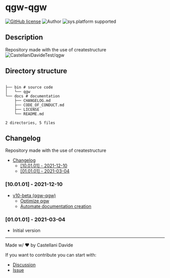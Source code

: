 # qgw-qgw
[![GitHub license](https://img.shields.io/badge/license-GNU-green?style=flat)](https://github.com/CastellaniDavideTest/qgw/blob/main/docs/LICENSE)
![Author](https://img.shields.io/badge/author-DavideC03-green?style=flat)
![sys.platform supported](https://img.shields.io/badge/OS%20platform%20supported-all-blue?style=flat) 

##  Description 
Repository made with the use of createstructure
![CastellaniDavideTest/qgw](https://opengraph.githubassets.com/03f21c90ad54e785a8a48774c4200e4f1b11dfcfc6080d3c07f80c13d666b5e8/CastellaniDavideTest/qgw)
##  Directory structure 

```

├── bin # source code
│   └── qgw
└── docs # documentation
    ├── CHANGELOG.md
    ├── CODE_OF_CONDUCT.md
    ├── LICENSE
    └── README.md

2 directories, 5 files
```
##  Changelog 

Repository made with the use of createstructure

- [ Changelog ](#changelog)
  - [[10.01.01] - 2021-12-10](#100101---2021-12-10)
  - [[01.01.01] - 2021-03-04](#010101---2021-03-04)

### [10.01.01] - 2021-12-10
- [v10-beta (qgw-qgw)](https://github.com/qgw/issues/5)
  - [Optimize qgw](https://github.com/qgw/issues/7)
  - [Automate documentation creation](https://github.com/qgw/issues/6)

### [01.01.01] - 2021-03-04
 - Initial version

---
Made w/ :heart: by Castellani Davide

If you want to contribute you can start with:
- [Discussion](https://github.com/CastellaniDavideTest/qgw/discussions)
- [Issue](https://github.com/CastellaniDavideTest/qgw/issues/new)
